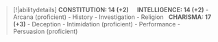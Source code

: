 >[!|abilitydetails]
> **CONSTITUTION: 14 (+2)**
> &nbsp;
> &nbsp;
> **INTELLIGENCE: 14 (+2)**
> \- Arcana (proficient)
> \- History
> \- Investigation
> \- Religion
> &nbsp;
> **CHARISMA: 17 (+3)**
> \- Deception
> \- Intimidation (proficient)
> \- Performance
> \- Persuasion (proficient)